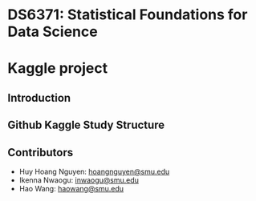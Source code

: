 # DS6371: Statistical Foundations for Data Science 
# Kaggle project 
## Introduction 
## Github Kaggle Study Structure 
## Contributors 
- Huy Hoang Nguyen: hoangnguyen@smu.edu  
- Ikenna Nwaogu: inwaogu@smu.edu  
- Hao Wang:  haowang@smu.edu 
